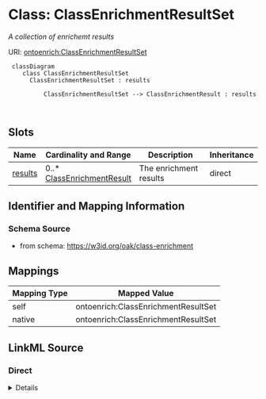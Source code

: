 

# Class: ClassEnrichmentResultSet


_A collection of enrichemt results_





URI: [ontoenrich:ClassEnrichmentResultSet](https://w3id.org/oak/class-enrichment/ClassEnrichmentResultSet)




```{mermaid}
 classDiagram
    class ClassEnrichmentResultSet
      ClassEnrichmentResultSet : results
        
          ClassEnrichmentResultSet --> ClassEnrichmentResult : results
        
      
```




<!-- no inheritance hierarchy -->


## Slots

| Name | Cardinality and Range | Description | Inheritance |
| ---  | --- | --- | --- |
| [results](results.md) | 0..* <br/> [ClassEnrichmentResult](ClassEnrichmentResult.md) | The enrichment results | direct |









## Identifier and Mapping Information







### Schema Source


* from schema: https://w3id.org/oak/class-enrichment





## Mappings

| Mapping Type | Mapped Value |
| ---  | ---  |
| self | ontoenrich:ClassEnrichmentResultSet |
| native | ontoenrich:ClassEnrichmentResultSet |





## LinkML Source

<!-- TODO: investigate https://stackoverflow.com/questions/37606292/how-to-create-tabbed-code-blocks-in-mkdocs-or-sphinx -->

### Direct

<details>
```yaml
name: ClassEnrichmentResultSet
description: A collection of enrichemt results
from_schema: https://w3id.org/oak/class-enrichment
attributes:
  results:
    name: results
    description: The enrichment results
    from_schema: https://w3id.org/oak/class-enrichment
    rank: 1000
    multivalued: true
    domain_of:
    - ClassEnrichmentResultSet
    range: ClassEnrichmentResult

```
</details>

### Induced

<details>
```yaml
name: ClassEnrichmentResultSet
description: A collection of enrichemt results
from_schema: https://w3id.org/oak/class-enrichment
attributes:
  results:
    name: results
    description: The enrichment results
    from_schema: https://w3id.org/oak/class-enrichment
    rank: 1000
    multivalued: true
    alias: results
    owner: ClassEnrichmentResultSet
    domain_of:
    - ClassEnrichmentResultSet
    range: ClassEnrichmentResult

```
</details>